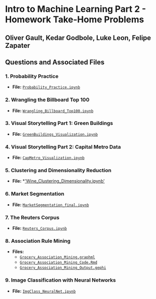 # Intro to Machine Learning Part 2 - Homework Take-Home Problems
## Oliver Gault, Kedar Godbole, Luke Leon, Felipe Zapater
## Questions and Associated Files

### 1. Probability Practice
- **File:** [`Probability_Practice.ipynb`](./Probability_Practice.ipynb)

### 2. Wrangling the Billboard Top 100
- **File:** [`Wrangling_Billboard_Top100.ipynb`](./Wrangling_Billboard_Top100.ipynb)

### 3. Visual Storytelling Part 1: Green Buildings
- **File:** [`GreenBuildings_Visualization.ipynb`](./GreenBuildings_Visualization.ipynb)

### 4. Visual Storytelling Part 2: Capital Metro Data
- **File:** [`CapMetro_Visualization.ipynb`](./CapMetro_Visualization.ipynb)

### 5. Clustering and Dimensionality Reduction
- **File:** *['Wine_Clustering_Dimensionality.ipynb'](./Wine_Clustering_Dimensionality.ipynb)

### 6. Market Segmentation
- **File:** [`MarketSegmentation_final.ipynb`](./MarketSegmentation_final.ipynb)

### 7. The Reuters Corpus
- **File:** [`Reuters_Corpus.ipynb`](./Reuters_Corpus.ipynb)

### 8. Association Rule Mining
- **Files:**
  - [`Grocery_Association_Mining.graphml`](./Grocery_Association_Mining.graphml)
  - [`Grocery_Association_Mining_Code.Rmd`](./Grocery_Association_Mining_Code.Rmd)
  - [`Grocery_Association_Mining_Output.gephi`](./Grocery_Association_Mining_Output.gephi)

### 9. Image Classification with Neural Networks
- **File:** [`ImgClass_NeuralNet.ipynb`](./ImgClass_NeuralNet.ipynb)
